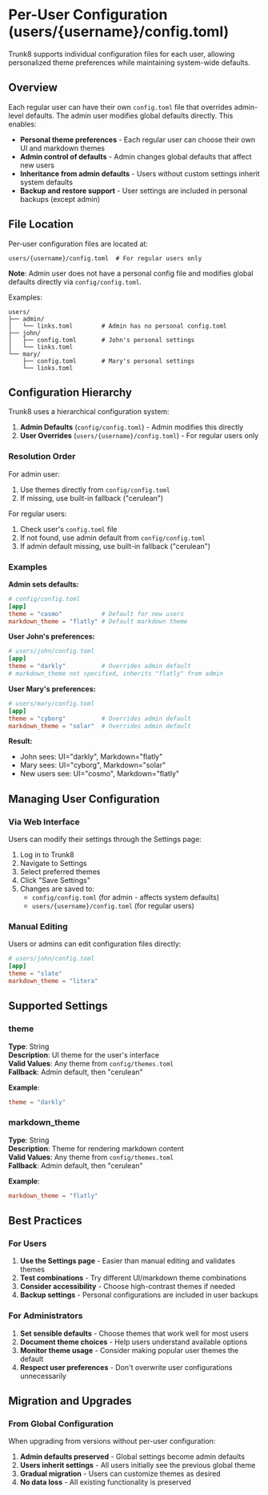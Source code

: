 # Per-User Configuration (users/{username}/config.toml)

Trunk8 supports individual configuration files for each user, allowing personalized theme preferences while maintaining system-wide defaults.

## Overview

Each regular user can have their own `config.toml` file that overrides admin-level defaults. The admin user modifies global defaults directly. This enables:

- **Personal theme preferences** - Each regular user can choose their own UI and markdown themes
- **Admin control of defaults** - Admin changes global defaults that affect new users
- **Inheritance from admin defaults** - Users without custom settings inherit system defaults
- **Backup and restore support** - User settings are included in personal backups (except admin)

## File Location

Per-user configuration files are located at:
```
users/{username}/config.toml  # For regular users only
```

**Note**: Admin user does not have a personal config file and modifies global defaults directly via `config/config.toml`.

Examples:
```
users/
├── admin/
│   └── links.toml        # Admin has no personal config.toml
├── john/
│   ├── config.toml       # John's personal settings
│   └── links.toml
└── mary/
    ├── config.toml       # Mary's personal settings
    └── links.toml
```

## Configuration Hierarchy

Trunk8 uses a hierarchical configuration system:

1. **Admin Defaults** (`config/config.toml`) - Admin modifies this directly
2. **User Overrides** (`users/{username}/config.toml`) - For regular users only

### Resolution Order

For admin user:

1. Use themes directly from `config/config.toml`
2. If missing, use built-in fallback ("cerulean")

For regular users:

1. Check user's `config.toml` file
2. If not found, use admin default from `config/config.toml`
3. If admin default missing, use built-in fallback ("cerulean")

### Examples

**Admin sets defaults:**
```toml
# config/config.toml
[app]
theme = "cosmo"           # Default for new users
markdown_theme = "flatly" # Default markdown theme
```

**User John's preferences:**
```toml
# users/john/config.toml
[app]
theme = "darkly"          # Overrides admin default
# markdown_theme not specified, inherits "flatly" from admin
```

**User Mary's preferences:**
```toml
# users/mary/config.toml
[app]
theme = "cyborg"          # Overrides admin default  
markdown_theme = "solar"  # Overrides admin default
```

**Result:**

- John sees: UI="darkly", Markdown="flatly"
- Mary sees: UI="cyborg", Markdown="solar"
- New users see: UI="cosmo", Markdown="flatly"

## Managing User Configuration

### Via Web Interface

Users can modify their settings through the Settings page:

1. Log in to Trunk8
2. Navigate to Settings
3. Select preferred themes
4. Click "Save Settings"
5. Changes are saved to:
    - `config/config.toml` (for admin - affects system defaults)
    - `users/{username}/config.toml` (for regular users)

### Manual Editing

Users or admins can edit configuration files directly:

```toml
# users/john/config.toml
[app]
theme = "slate"
markdown_theme = "litera"
```

## Supported Settings

### theme

**Type**: String  
**Description**: UI theme for the user's interface  
**Valid Values**: Any theme from `config/themes.toml`  
**Fallback**: Admin default, then "cerulean"

**Example**:
```toml
theme = "darkly"
```

### markdown_theme

**Type**: String  
**Description**: Theme for rendering markdown content  
**Valid Values**: Any theme from `config/themes.toml`  
**Fallback**: Admin default, then "cerulean"

**Example**:
```toml
markdown_theme = "flatly"
```

## Best Practices

### For Users

1. **Use the Settings page** - Easier than manual editing and validates themes
2. **Test combinations** - Try different UI/markdown theme combinations
3. **Consider accessibility** - Choose high-contrast themes if needed
4. **Backup settings** - Personal configurations are included in user backups

### For Administrators

1. **Set sensible defaults** - Choose themes that work well for most users
2. **Document theme choices** - Help users understand available options
3. **Monitor theme usage** - Consider making popular user themes the default
4. **Respect user preferences** - Don't overwrite user configurations unnecessarily

## Migration and Upgrades

### From Global Configuration

When upgrading from versions without per-user configuration:

1. **Admin defaults preserved** - Global settings become admin defaults
2. **Users inherit settings** - All users initially see the previous global theme
3. **Gradual migration** - Users can customize themes as desired
4. **No data loss** - All existing functionality is preserved
